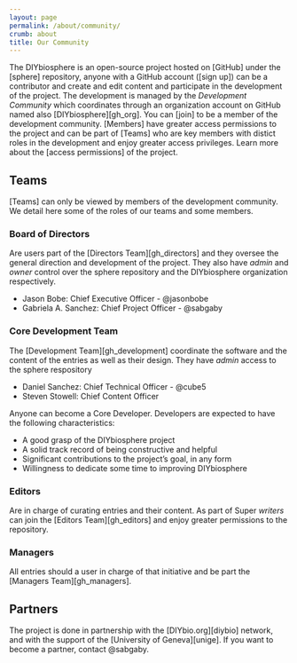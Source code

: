 ```yaml
---
layout: page
permalink: /about/community/
crumb: about
title: Our Community
---
```


The DIYbiosphere is an open-source project hosted on [GitHub] under the [sphere] repository, anyone with a GitHub account ([sign up]) can be a contributor and create and edit content and participate in the development of the project. The development is managed by the _Development Community_ which coordinates through an organization account on GitHub named also [DIYbiosphere][gh_org]. You can [join] to be a member of the development community. [Members] have greater access permissions to the project and can be part of [Teams] who are key members with distict roles in the development and enjoy greater access privileges. Learn more about the [access permissions] of the project.

## Teams
[Teams] can only be viewed by members of the development community. We detail here some of the roles of our teams and some members.

### Board of Directors
Are users part of the [Directors Team][gh_directors] and they oversee the general direction and development of the project. They also have _admin_ and _owner_ control over the sphere repository and the DIYbiosphere organization respectively.

- Jason Bobe: Chief Executive Officer - @jasonbobe
- Gabriela A. Sanchez: Chief Project Officer - @sabgaby

### Core Development Team
The [Development Team][gh_development] coordinate the software and the content of the entries as well as their design. They have _admin_ access to the sphere respository

- Daniel Sanchez: Chief Technical Officer - @cube5
- Steven Stowell: Chief Content Officer

Anyone can become a Core Developer. Developers are expected to have the following characteristics:

- A good grasp of the DIYbiosphere project
- A solid track record of being constructive and helpful
- Significant contributions to the project’s goal, in any form
- Willingness to dedicate some time to improving DIYbiosphere

### Editors
Are in charge of curating entries and their content. As part of Super _writers_ can join the [Editors Team][gh_editors] and enjoy greater permissions to the repository.

### Managers
All entries should a user in charge of that initiative and be part the [Managers Team][gh_managers].

## Partners
The project is done in partnership with the [DIYbio.org][diybio] network, and with the support of the [University of Geneva][unige]. If you want to become a partner, contact @sabgaby. 
